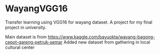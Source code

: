 # WayangVGG16
 Transfer learning using VGG16 for wayang dataset. A project for my final project in university.
 
 Main dataset is from https://www.kaggle.com/bayuokta/wayang-bagong-cepot-gareng-petruk-semar
 Added new dataset from gathering in local cultural center
 
